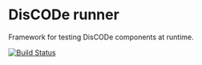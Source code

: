 # DisCODe runner
Framework for testing DisCODe components at runtime.

[![Build Status](https://travis-ci.org/qiubix/DisCODeRunner.svg?branch=master)](https://travis-ci.org/qiubix/DisCODeRunner)
